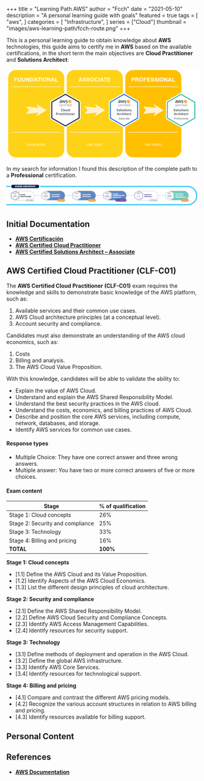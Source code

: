 +++
title = "Learning Path AWS"
author = "Fcch"
date = "2021-05-10"
description = "A personal learning guide with goals"
featured = true
tags = [
  "aws",
]
categories = [
    "Infrastructure",
]
series = ["Cloud"]
thumbnail = "images/aws-learning-path/fcch-route.png"
+++

This is a personal learning guide to obtain knowledge about **AWS** technologies, this guide aims to certify me in **AWS** based on the available certifications, in the short term the main objectives are **Cloud Practitioner** and **Solutions Architect**:

![](/images/aws-learning-path/fcch-route.png)

In my search for information I found this description of the complete path to a **Professional** certification.

![](/images/aws-learning-path/aws-route-complete.png)

## Initial Documentation

- [**AWS Certificación**](https://aws.amazon.com/certification/)
- [**AWS Certified Cloud Practitioner**](https://aws.amazon.com/certification/certified-cloud-practitioner/)
- [**AWS Certified Solutions Architect – Associate**](https://aws.amazon.com/certification/certified-solutions-architect-associate/)

## AWS Certified Cloud Practitioner (CLF-C01)

The **AWS Certified Cloud Practitioner (CLF-C01)** exam requires the knowledge and skills to demonstrate basic knowledge of the AWS platform, such as: 

1. Available services and their common use cases.
2. AWS Cloud architecture principles (at a conceptual level).
3. Account security and compliance.

Candidates must also demonstrate an understanding of the AWS cloud economics, such as:

1. Costs
2. Billing and analysis.
3. The AWS Cloud Value Proposition.

With this knowledge, candidates will be able to validate the ability to:

- Explain the value of AWS Cloud.
- Understand and explain the AWS Shared Responsibility Model.
- Understand the best security practices in the AWS cloud.
- Understand the costs, economics, and billing practices of AWS Cloud.
- Describe and position the core AWS services, including compute, network, databases, and storage.
- Identify AWS services for common use cases.

#### Response types

- Multiple Choice: They have one correct answer and three wrong answers.
- Multiple answer: You have two or more correct answers of five or more choices.

#### Exam content

| **Stage**                        | **% of qualification** |
| -------------------------------- | ---------------------- |
| Stage 1: Cloud concepts          | 26%                    |
| Stage 2: Security and compliance | 25%                    |
| Stage 3: Technology              | 33%                    |
| Stage 4: Billing and pricing     | 16%                    |
| **TOTAL**                        | **100%**               |


**Stage 1: Cloud concepts**

- [1.1] Define the AWS Cloud and its Value Proposition.
- [1.2] Identify Aspects of the AWS Cloud Economics.
- [1.3] List the different design principles of cloud architecture.

**Stage 2: Security and compliance**

- [2.1] Define the AWS Shared Responsibility Model.
- [2.2] Define AWS Cloud Security and Compliance Concepts.
- [2.3] Identify AWS Access Management Capabilities.
- [2.4] Identify resources for security support.

**Stage 3: Technology**

- [3.1] Define methods of deployment and operation in the AWS Cloud.
- [3.2] Define the global AWS infrastructure.
- [3.3] Identify AWS Core Services.
- [3.4] Identify resources for technological support.

**Stage 4: Billing and pricing**

- [4.1] Compare and contrast the different AWS pricing models.
- [4.2] Recognize the various account structures in relation to AWS billing and pricing.
- [4.3] Identify resources available for billing support.

## Personal Content

## References

- [**AWS Documentation**](https://docs.aws.amazon.com/)